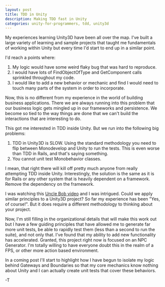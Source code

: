 ```yaml
---
layout: post
title: TDD in Unity
description: Making TDD fast in Unity
categories: unity-for-programmers, tdd, unity3d
---
```


My experiences learning Unity3D have been all over the map. I've built a large
variety of learning and sample projects that taught me fundamentals of working
within Unity but every time I'd start to end up in a similar point.

I'd reach a points where:
  1. My logic would have some weird flaky bug that was hard to reproduce.
  1. I would have lots of FindObjectOfType<T> and GetComponent<T> calls sprinkled throughout my code.
  1. I would like to add a new behavior or mechanic and find I would need to touch many parts of the system in order to incorporate.

Now, this is no different from my experience in the world of building business applications.
There we are always running into this problem that our business logic gets
mingled up in our frameworks and persistence. We become so tied to the way things
are done that we can't build the interactions that are interesting to do.

This got me interested in TDD inside Unity. But we run into the following big problems:
  1. TDD in Unity3D is SLOW. Using the standard methodology you need to flip between Monodevelop and Unity to run the tests. This is even worse than TDD in Rails, and that's saying something.
  1. You cannot unit test Monobehavior classes.

I mean, that right there will kill off pretty much anyone from really attempting
TDD inside Unity. Interestingly, the solution is the same as it is for Rails or
any other system that is heavily dependent on a framework. Remove the dependency
on the framework.

I was watching this [Uncle Bob video](https://www.youtube.com/watch?v=WpkDN78P884)
and I was intrigued. Could we apply similar principles to a Unity3D project?
So far my experience has been "Yes, of course!". But it does require a different
methodology to thinking about your project.

Now, I'm still filling in the organizational details that will make this work
out but I have a few guiding principles that have allowed me to generate far
more unit tests, be able to rapidly test them (less than a second to run the suite),
and not only that. I've found that my ability to add new functionality has
accelerated. Granted, this project right now is focused on an NPC Generator.
I'm totally willing to have everyone doubt this in the realm of a FPS, or other
more action based environment.

In a coming post I'll start to highlight how I have begun to isolate my logic
behind Gateways and Boundaries so that my core mechanics know nothing about Unity
and I can actually create unit tests that cover these behaviors.

-T
